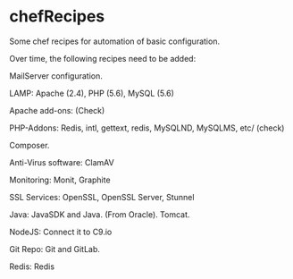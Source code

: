 chefRecipes
===========

Some chef recipes for automation of basic configuration.

Over time, the following recipes need to be added:

MailServer configuration.

LAMP:  Apache (2.4), PHP (5.6), MySQL (5.6)

Apache add-ons: (Check)

PHP-Addons:  Redis, intl, gettext, redis, MySQLND, MySQLMS, etc/ (check)

Composer.

Anti-Virus software:  ClamAV

Monitoring:  Monit, Graphite

SSL Services:  OpenSSL, OpenSSL Server, Stunnel

Java:  JavaSDK and Java. (From Oracle).  Tomcat.

NodeJS:  Connect it to C9.io

Git Repo:  Git and GitLab.

Redis:  Redis
